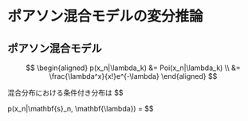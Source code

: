 # ポアソン混合モデルの変分推論

## ポアソン混合モデル
$$
\begin{aligned}
p(x_n|\lambda_k) &=  Poi(x_n|\lambda_k) \\
&= \frac{\lambda^x}{x!}e^{-\lambda}
\end{aligned}
$$

混合分布における条件付き分布は
$$

p(x_n|\mathbf{s}_n, \mathbf{\lambda}) = 
$$
